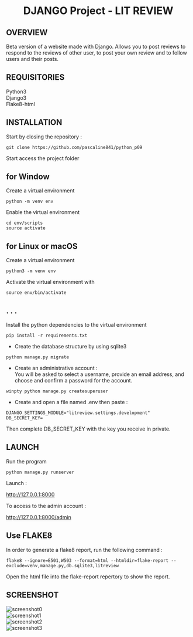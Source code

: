 <h1 align="center">DJANGO Project -  LIT REVIEW</h1>
  
## OVERVIEW
Beta version of a website made with Django. Allows you to post reviews to respond to the reviews of other user, to post your own review and to follow users and their posts.
<br>


## REQUISITORIES 
Python3<br>
Django3<br>
Flake8-html<br>

## INSTALLATION
Start by closing the repository :
```
git clone https://github.com/pascaline841/python_p09
```
Start access the project folder

## for Window
Create a virtual environment
```
python -m venv env
```
Enable the virtual environment
```
cd env/scripts
source activate
```

## for Linux or macOS
Create a virtual environment 
```
python3 -m venv env
```
Activate the virtual environment with 
```
source env/bin/activate 
```
## . . . 
Install the python dependencies to the virtual environment
```
pip install -r requirements.txt
```
- Create the database structure by using sqlite3 
```
python manage.py migrate
``` 
- Create an administrative account : <br>
You will be asked to select a username, provide an email address, and choose and confirm a password for the account.
```
winpty python manage.py createsuperuser
```
- Create and open a file named .env then paste :
```
DJANGO_SETTINGS_MODULE="litreview.settings.development"
DB_SECRET_KEY= 
```
Then complete DB_SECRET_KEY with the key you receive in private.
## LAUNCH 

Run the program
```
python manage.py runserver
```
Launch :

http://127.0.0.1:8000

To access to the admin account :

http://127.0.0.1:8000/admin 

## Use FLAKE8
In order to generate a flake8 report, run the following command :
```
flake8 --ignore=E501,W503 --format=html --htmldir=flake-report --exclude=venv,manage.py,db.sqlite3,litreview
```
Open the html file into the flake-report repertory to show the report.
## SCREENSHOT

![screenshot0](https://user-images.githubusercontent.com/55999192/119537783-439ec500-bd3f-11eb-84f0-e27279db755e.PNG)
<br>
![screenshot1](https://user-images.githubusercontent.com/55999192/119537708-2cf86e00-bd3f-11eb-977c-5252131a6b8e.PNG)
<br>
![screenshot2](https://user-images.githubusercontent.com/55999192/119537835-51544a80-bd3f-11eb-8580-aaf6fd6c9993.PNG)
<br>
![screenshot3](https://user-images.githubusercontent.com/55999192/120231186-bb6c6400-c205-11eb-848d-d3912bd5fe81.PNG)
